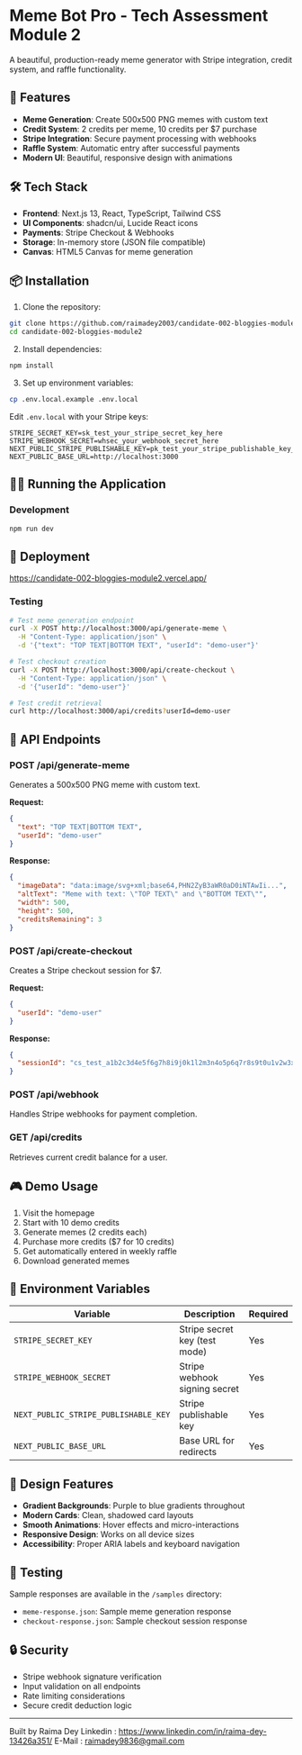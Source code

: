 # Meme Bot Pro - Tech Assessment Module 2

A beautiful, production-ready meme generator with Stripe integration, credit system, and raffle functionality.

## 🚀 Features

- **Meme Generation**: Create 500x500 PNG memes with custom text
- **Credit System**: 2 credits per meme, 10 credits per $7 purchase
- **Stripe Integration**: Secure payment processing with webhooks
- **Raffle System**: Automatic entry after successful payments
- **Modern UI**: Beautiful, responsive design with animations

## 🛠️ Tech Stack

- **Frontend**: Next.js 13, React, TypeScript, Tailwind CSS
- **UI Components**: shadcn/ui, Lucide React icons
- **Payments**: Stripe Checkout & Webhooks
- **Storage**: In-memory store (JSON file compatible)
- **Canvas**: HTML5 Canvas for meme generation

## 📦 Installation

1. Clone the repository:
```bash
git clone https://github.com/raimadey2003/candidate-002-bloggies-module2.git
cd candidate-002-bloggies-module2
```

2. Install dependencies:
```bash
npm install
```

3. Set up environment variables:
```bash
cp .env.local.example .env.local
```

Edit `.env.local` with your Stripe keys:
```env
STRIPE_SECRET_KEY=sk_test_your_stripe_secret_key_here
STRIPE_WEBHOOK_SECRET=whsec_your_webhook_secret_here
NEXT_PUBLIC_STRIPE_PUBLISHABLE_KEY=pk_test_your_stripe_publishable_key_here
NEXT_PUBLIC_BASE_URL=http://localhost:3000
```

## 🏃‍♂️ Running the Application

### Development
```bash
npm run dev
```

## 🚀 Deployment

https://candidate-002-bloggies-module2.vercel.app/



### Testing
```bash
# Test meme generation endpoint
curl -X POST http://localhost:3000/api/generate-meme \
  -H "Content-Type: application/json" \
  -d '{"text": "TOP TEXT|BOTTOM TEXT", "userId": "demo-user"}'

# Test checkout creation
curl -X POST http://localhost:3000/api/create-checkout \
  -H "Content-Type: application/json" \
  -d '{"userId": "demo-user"}'

# Test credit retrieval
curl http://localhost:3000/api/credits?userId=demo-user
```

## 🎯 API Endpoints

### POST /api/generate-meme
Generates a 500x500 PNG meme with custom text.

**Request:**
```json
{
  "text": "TOP TEXT|BOTTOM TEXT",
  "userId": "demo-user"
}
```

**Response:**
```json
{
  "imageData": "data:image/svg+xml;base64,PHN2ZyB3aWR0aD0iNTAwIi...",
  "altText": "Meme with text: \"TOP TEXT\" and \"BOTTOM TEXT\"",
  "width": 500,
  "height": 500,
  "creditsRemaining": 3
}
```

### POST /api/create-checkout
Creates a Stripe checkout session for $7.

**Request:**
```json
{
  "userId": "demo-user"
}
```

**Response:**
```json
{
  "sessionId": "cs_test_a1b2c3d4e5f6g7h8i9j0k1l2m3n4o5p6q7r8s9t0u1v2w3x4y5z6"
}
```

### POST /api/webhook
Handles Stripe webhooks for payment completion.

### GET /api/credits
Retrieves current credit balance for a user.

## 🎮 Demo Usage

1. Visit the homepage
2. Start with 10 demo credits
3. Generate memes (2 credits each)
4. Purchase more credits ($7 for 10 credits)
5. Get automatically entered in weekly raffle
6. Download generated memes

## 🔧 Environment Variables

| Variable | Description | Required |
|----------|-------------|----------|
| `STRIPE_SECRET_KEY` | Stripe secret key (test mode) | Yes |
| `STRIPE_WEBHOOK_SECRET` | Stripe webhook signing secret | Yes |
| `NEXT_PUBLIC_STRIPE_PUBLISHABLE_KEY` | Stripe publishable key | Yes |
| `NEXT_PUBLIC_BASE_URL` | Base URL for redirects | Yes |




## 🎨 Design Features

- **Gradient Backgrounds**: Purple to blue gradients throughout
- **Modern Cards**: Clean, shadowed card layouts
- **Smooth Animations**: Hover effects and micro-interactions
- **Responsive Design**: Works on all device sizes
- **Accessibility**: Proper ARIA labels and keyboard navigation

## 🧪 Testing

Sample responses are available in the `/samples` directory:
- `meme-response.json`: Sample meme generation response
- `checkout-response.json`: Sample checkout session response

## 🔒 Security

- Stripe webhook signature verification
- Input validation on all endpoints
- Rate limiting considerations
- Secure credit deduction logic

---

Built by Raima Dey
Linkedin : https://www.linkedin.com/in/raima-dey-13426a351/
E-Mail : raimadey9836@gmail.com

